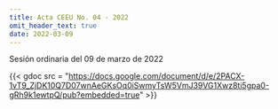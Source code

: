 ```yaml
---
title: Acta CEEU No. 04 - 2022
omit_header_text: true
date: 2022-03-09
---
```


Sesión ordinaria del 09 de marzo de 2022 

{{< gdoc src = "https://docs.google.com/document/d/e/2PACX-1vT9_ZjDK10Q7D07wnAeGKsOq0iSwmyTsW5VmJ39VG1Xwz8ti5gpa0-gRh9k1ewtpQ/pub?embedded=true" >}}
